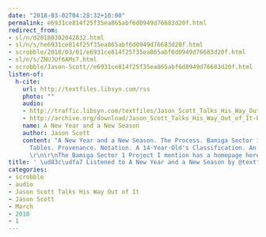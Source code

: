 ```yaml
---
date: "2018-03-02T04:28:32+10:00"
permalink: e6931ce814f25f35ea865abf6d0949d76683d20f.html
redirect_from:
- sl/n/d20180302042832.html
- sl/n/s/he6931ce814f25f35ea865abf6d0949d76683d20f.html
- scrobble/2018/03/01/e6931ce814f25f35ea865abf6d0949d76683d20f.html
- sl/n/s/ZNUJUf6AMs7.html
- scrobble/Jason-Scott//e6931ce814f25f35ea865abf6d0949d76683d20f.html
listen-of:
  h-cite:
    url: http://textfiles.libsyn.com/rss
    photo: ""
    audio:
    - http://traffic.libsyn.com/textfiles/Jason_Scott_Talks_His_Way_Out_of_It_-_Episode_15.mp3?dest-id=574323
    - http://archive.org/download/Jason_Scott_Talks_His_Way_Out_of_It-Podcast-by-Jason_Scott/A_New_Year_and_a_New_Season.mp3
    name: A New Year and a New Season
    author: Jason Scott
    content: "A New Year and a New Season. The Process. Bamiga Sector 1. Apple II
      Tables. Provenance. Notation. A 14-Year-Old's Classification. An Unborn Collaborator.
      \r\n\r\nThe Bamiga Sector 1 Project I mention has a homepage here: http://www.amigaclub.be/bs1/"
title: ' \ud83c\udfa7 Listened to A New Year and a New Season by @textfiles From #JasonScottTalksHisWayOutofIt'
categories:
- scrobble
- audio
- Jason Scott Talks His Way Out of It
- Jason Scott
- March
- 2018
- 1
---
```

